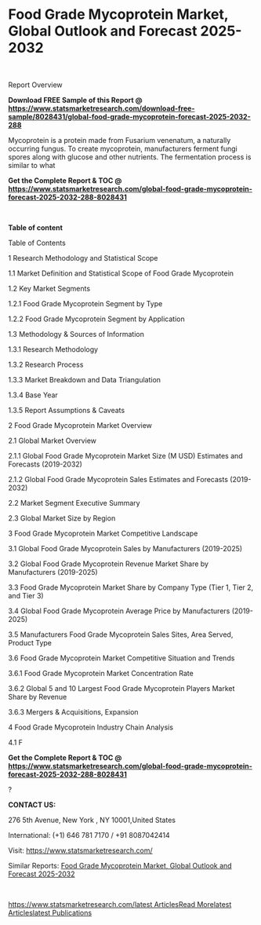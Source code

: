 <h1>Food Grade Mycoprotein Market, Global Outlook and Forecast 2025-2032</h1><br/><p>Report Overview</p>
 
 
 
 <p><strong>Download FREE Sample of this Report @ <a href="https://www.statsmarketresearch.com/download-free-sample/8028431/global-food-grade-mycoprotein-forecast-2025-2032-288">https://www.statsmarketresearch.com/download-free-sample/8028431/global-food-grade-mycoprotein-forecast-2025-2032-288</a></strong></p>
 
 
 
 <p>Mycoprotein is a protein made from Fusarium venenatum, a naturally occurring fungus. To create mycoprotein, manufacturers ferment fungi spores along with glucose and other nutrients. The fermentation process is similar to what</p>
 
 
 
 <div><b>Get the Complete Report & TOC @ <a href="https://www.statsmarketresearch.com/global-food-grade-mycoprotein-forecast-2025-2032-288-8028431">https://www.statsmarketresearch.com/global-food-grade-mycoprotein-forecast-2025-2032-288-8028431</a></b></div>
 
 
 
 <p><br />
 
 <b>Table of content</b></p>
 
 
 
 <p>Table of Contents<br />
 
 1 Research Methodology and Statistical Scope<br />
 
 1.1 Market Definition and Statistical Scope of Food Grade Mycoprotein<br />
 
 1.2 Key Market Segments<br />
 
 1.2.1 Food Grade Mycoprotein Segment by Type<br />
 
 1.2.2 Food Grade Mycoprotein Segment by Application<br />
 
 1.3 Methodology & Sources of Information<br />
 
 1.3.1 Research Methodology<br />
 
 1.3.2 Research Process<br />
 
 1.3.3 Market Breakdown and Data Triangulation<br />
 
 1.3.4 Base Year<br />
 
 1.3.5 Report Assumptions & Caveats<br />
 
 2 Food Grade Mycoprotein Market Overview<br />
 
 2.1 Global Market Overview<br />
 
 2.1.1 Global Food Grade Mycoprotein Market Size (M USD) Estimates and Forecasts (2019-2032)<br />
 
 2.1.2 Global Food Grade Mycoprotein Sales Estimates and Forecasts (2019-2032)<br />
 
 2.2 Market Segment Executive Summary<br />
 
 2.3 Global Market Size by Region<br />
 
 3 Food Grade Mycoprotein Market Competitive Landscape<br />
 
 3.1 Global Food Grade Mycoprotein Sales by Manufacturers (2019-2025)<br />
 
 3.2 Global Food Grade Mycoprotein Revenue Market Share by Manufacturers (2019-2025)<br />
 
 3.3 Food Grade Mycoprotein Market Share by Company Type (Tier 1, Tier 2, and Tier 3)<br />
 
 3.4 Global Food Grade Mycoprotein Average Price by Manufacturers (2019-2025)<br />
 
 3.5 Manufacturers Food Grade Mycoprotein Sales Sites, Area Served, Product Type<br />
 
 3.6 Food Grade Mycoprotein Market Competitive Situation and Trends<br />
 
 3.6.1 Food Grade Mycoprotein Market Concentration Rate<br />
 
 3.6.2 Global 5 and 10 Largest Food Grade Mycoprotein Players Market Share by Revenue<br />
 
 3.6.3 Mergers & Acquisitions, Expansion<br />
 
 4 Food Grade Mycoprotein Industry Chain Analysis<br />
 
 4.1 F</p>
 
 
 
 <div><b>Get the Complete Report & TOC @ <a href="https://www.statsmarketresearch.com/global-food-grade-mycoprotein-forecast-2025-2032-288-8028431">https://www.statsmarketresearch.com/global-food-grade-mycoprotein-forecast-2025-2032-288-8028431</a></b></div>
 
 
 
 <p>? </p>
 
 
 
 <p><b>CONTACT US:</b><br />
 
 276 5th Avenue, New York , NY 10001,United States<br />
 
 International: (+1) 646 781 7170 / +91 8087042414<br />
 
 Visit: <a href="https://www.statsmarketresearch.com/">https://www.statsmarketresearch.com/</a><br />
 
 Similar Reports: <a href="https://www.statsmarketresearch.com/global-food-grade-mycoprotein-forecast-2025-2032-288-8028431">Food Grade Mycoprotein Market, Global Outlook and Forecast 2025-2032</a><br />
 
 <br />
 
 <a href="https://gyeongbokgung.com">https://www.statsmarketresearch.com/</a><a href="https://hallyeomaritime.com">latest Articles</a><a href="https://jingwansa.com">Read More</a><a href="https://nguoiviet.jp/">latest Articles</a><a href="https://www.intelmarketresearch.com/">latest Publications</a></p>